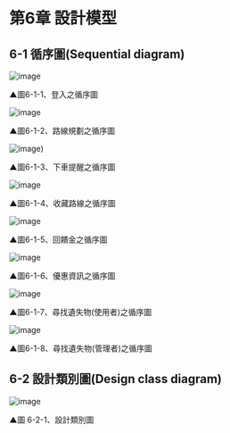# 第6章 設計模型
## 6-1 循序圖(Sequential diagram)

![image](https://user-images.githubusercontent.com/88043620/169237323-a4edb8b3-330b-4983-b629-c1abec021991.png)

▲圖6-1-1、登入之循序圖

![image](https://user-images.githubusercontent.com/88043620/169237566-ef8149f9-38d8-49ed-a575-dbd041e183bf.png)

▲圖6-1-2、路線規劃之循序圖

![image](https://user-images.githubusercontent.com/88043620/201337654-4980ed9c-a1f7-46cf-a6b7-8a6eeef40db9.png))

▲圖6-1-3、下車提醒之循序圖

![image](https://user-images.githubusercontent.com/88043620/201337623-3c7cd996-cd6f-4ac0-8f96-d4fea0dc655f.png)

▲圖6-1-4、收藏路線之循序圖

![image](https://user-images.githubusercontent.com/88043620/201337688-846e6c9d-d2bc-4e1e-aa0a-278080f13d7e.png)

▲圖6-1-5、回饋金之循序圖

![image](https://user-images.githubusercontent.com/88043620/169933845-27149c57-3413-4d05-8696-d4f9f494938a.png)

▲圖6-1-6、優惠資訊之循序圖

![image](https://user-images.githubusercontent.com/88043620/170396247-8f91927e-8a5f-4ea7-bbed-67ce933f3cde.png)

▲圖6-1-7、尋找遺失物(使用者)之循序圖

![image](https://user-images.githubusercontent.com/88043620/170949640-a9b6fb46-1bce-4ce9-b4a0-c7b84698f875.png)

▲圖6-1-8、尋找遺失物(管理者)之循序圖

## 6-2 設計類別圖(Design class diagram)

![image](https://user-images.githubusercontent.com/88043620/202359881-f94caa71-5f57-4881-aed5-edcb224835b0.png)

▲圖 6-2-1、設計類別圖
